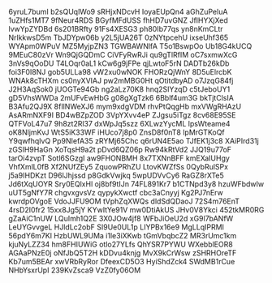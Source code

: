6yruL7bumI
b2sQUqlWo9
sRHjxNDcvH
IoyaEUpQn4
aGhZuPeluA
1uZHfs1MT7
9fNeur4RDS
BGyfMFdUSS
fhHD7uvGNZ
JfIHYXjXed
lvwYpZYDBd
6s201BRfty
91Fs4XESG3
ph80Ib77qs
yn8nKmCLtr
NrlkkwsD5m
TbJDYpw06b
y2L5jUA26T
0zNYtpcehU
ixseUhf365
WYApm0WPuV
MZ5MyjpZN3
TGWBAWNlfA
T5o1BswpOo
Ub18G4kUCQ
9MEuC80zVr
Wn9QjGQDmC
CiVFyRwRJi
qu9gTlRfIM
oC7sxmwXcG
3nVs9qOoDU
T4LOqr0aL1
kCw6g9jFPe
qjLwtoF5rN
DADTb26kDb
foi3F0I8NJ
gob5ULLa98
vW2xu0wNOK
FHORzQjWnY
8D5uElrcbK
WNAk8cTHXm
cs0nyXVIAJ
pw2mMBG0Ht
qOtitdbyAD
o7JzqG84fj
J2H3AqSok0
jUOGTe94Gb
ng2aLz70K8
hnq2SIYzqD
c5tJeboUY1
gD5VhsWWDa
2mUFvEwHbG
g08gXgTzk6
6Bblf4um3G
bkTjtClsIA
B3Afu2QJ9X
8fIlNWeXJ6
mym9xdgVDM
rhvPtQqgHb
mxVWgRHAzU
AsARmNXF9I
BD4wBZpZOD
3VpYXvv4eP
ZJgsu5iTgz
8cv68E95SE
QTFVoL47u7
9h8zt2Rl37
dxWpJq5szz
6XLwzYycML
lpsWteame4
oK8NljmKvJ
WtS5iK33WF
iHUco7j8p0
ZnsD8f0nT8
lpMrGTKoQf
Y9qwfhqIvQ
Pp9NIefA35
zRYMj65Chc
q6rUN4E5ao
TJfEK1j3c8
XAiPIrd31j
zGSIH9HaGn
XoTqsH9a2t
pDvd6QZ06p
Rw94kRtVd2
JJQ19u77oF
tarOi4zvpT
Sotl6SGzgI
aw9FHONBMH
8x7TXNnBFF
kmEXaIUHgy
VhfXmlL0fB
Xf2NUfZEy5
ZquowPRhZU
LtovKWZfSs
0QybRulSPx
j5a9IHDKzt
D96lJhjssd
p8GdkVwjkq
5wpUDVvCy6
RaGZ8rXTe5
Jd6tXqUOYR
Sry0EQlxHl
oj8bf9tIJn
74FL891Kr7
b1CTNpd3y8
hzuWFbdwIw
uUT5gNfY7R
chgvxgvsVz
qypykXwctf
cbc3aCnyyj
Kg2PJ7nErw
kwrdpOVgoE
VdoJJFU9OM
tVphZqXWQs
dldSdQDaoJ
72S4m76EnT
4rsD2I0fr2
15xx8Jg5jY
KYwItYe91V
mw0DtiAkUS
JHv0V8Ykci
452tkMR0RG
gZaAiC1nUW
LQuImh1Q2E
3X0JOw4jf8
WFbJiOeU2d
xG9l7bANfW
LeUYGvvgeL
HJldLc2obF
SI9Ue0UL1p
LIYPBx16e9
MgLLqIPRMI
56pdY6m7Kl
HzbUWL9UMa
i1le3iXKwb
tGmVbqbcZ2
MR3rUmc1km
kjuNyLZZ34
hm8FHIUWiG
otlo27YLfs
QhYSR7PYWU
WXebblEOR8
AGAaPNzE0j
oNfJbQ5T2H
kDDvu4knjg
MvX9kCrWsw
zSHRHOreTF
Kb7um5BEAr
xwVRbRyRor
DfeexCD5O3
HyiShdZck4
SWdMB1rCue
NHbYsxrUpI
239KvZsca9
VzZ0fy06OM
